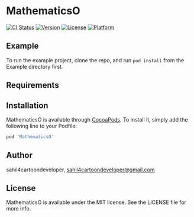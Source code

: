 # MathematicsO

[![CI Status](https://img.shields.io/travis/sahil4cartoondeveloper/MathematicsO.svg?style=flat)](https://travis-ci.org/sahil4cartoondeveloper/MathematicsO)
[![Version](https://img.shields.io/cocoapods/v/MathematicsO.svg?style=flat)](https://cocoapods.org/pods/MathematicsO)
[![License](https://img.shields.io/cocoapods/l/MathematicsO.svg?style=flat)](https://cocoapods.org/pods/MathematicsO)
[![Platform](https://img.shields.io/cocoapods/p/MathematicsO.svg?style=flat)](https://cocoapods.org/pods/MathematicsO)

## Example

To run the example project, clone the repo, and run `pod install` from the Example directory first.

## Requirements

## Installation

MathematicsO is available through [CocoaPods](https://cocoapods.org). To install
it, simply add the following line to your Podfile:

```ruby
pod 'MathematicsO'
```

## Author

sahil4cartoondeveloper, sahil4cartoondeveloper@gmail.com

## License

MathematicsO is available under the MIT license. See the LICENSE file for more info.
